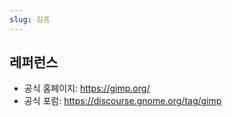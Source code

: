 ```yaml
---
slug: 김프
---
```

## 레퍼런스
- 공식 홈페이지: <https://gimp.org/>
- 공식 포럼: <https://discourse.gnome.org/tag/gimp>
